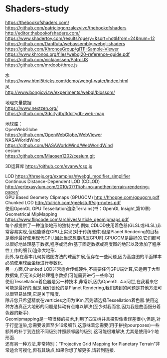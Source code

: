 # Shaders-study

https://thebookofshaders.com/  
https://github.com/patriciogonzalezvivo/thebookofshaders  
http://editor.thebookofshaders.com/  
https://www.shadertoy.com/results?query=&sort=hot&from=24&num=12  
https://github.com/DanRuta/webassembly-webgl-shaders    
https://github.com/KhronosGroup/glTF-Sample-Viewer  
https://www.khronos.org/files/webgl20-reference-guide.pdf  
https://github.com/nickjanssen/PatrolJS  
https://github.com/mrdoob/three.js  

水  
https://www.html5tricks.com/demo/webgl-water/index.html  
风  
http://www.bongiovi.tw/experiments/webgl/blossom/  



地理矢量数据  
https://www.nextzen.org/  
https://github.com/3dcitydb/3dcitydb-web-map  

地球库：  
OpenWebGlobe   
https://github.com/OpenWebGlobe/WebViewer  
NASAWorldWind  
https://github.com/NASAWorldWind/WebWorldWind  
cesium  
https://github.com/Miaosen1202/cesium.git  

3D运算库
https://github.com/evanw/csg.js  

LOD
https://threejs.org/examples/#webgl_modifier_simplifier   
Continous Distance-Dependent LOD (CDLOD) http://vertexasylum.com/2010/07/11/oh-no-another-terrain-rendering-paper/  
GPU Based Geomety Clipmaps (GPUGCM)  http://hhoppe.com/gpugcm.pdf  
Chunked LOD http://tulrich.com/geekstuff/sig-notes.pdf  
使用OpenGL GPU Tessellation渲染Terrains(书：OpenGL Insight,第10章)   
Geometrical MipMapping https://www.flipcode.com/archives/article_geomipmaps.pdf   
每个都提供了一种渲染地形的独特方式,例如,CDLOD使用着色器(GLSL或HLSL)非常容易实现,但也能够在CPU上实现(对于传统硬件)但是Planet Rendering的目标是爆炸最好使用现代GPU,因此当您想要挤压GPU时,GPUGCM是最好的.它们都可以很好地处理基于数据,程序或混合(基于固定数据或高度图的地形以及添加了程序性工作的细节)渲染大地形.  
此外,存在基本几何剪贴图方法的球面扩展,但存在一些问题,因为高度图的平面样本必须使用球面坐标进行参数化.  
另一方面,Chunked LOD非常适合传统硬件,不需要任何GPU端计算,它适用于大型数据集,但无法实时处理程序数据(可能需要进行一些修改)  
使用Tessellation着色器是另一种技术,非常新,因为OpenGL 4.x问世,在我看来它可能是最好的,但是,我们谈论的是Planet Rendering,我们遇到的问题是其他方法可以很容易处理,它是关于精度.  
除非您只希望精度在verticies之间为1Km,否则请选择Tessellation着色器.使用这种方法真正大地形的问题是抖动有点难以解决(至少对我而言,因为我是曲面细分着色器的新手).  
Geomipmapping是一项很棒的技术,利用了四叉树并且投影像素误差很小,但是,对于行星渲染,您需要设置至少16级细节,这意味着您需要(用于拼接pourposes)一些额外的补丁到连接不同级别并照顾邻居的级别,这可能很难解决,尤其是使用6个地形面.  
还有另一种方法,非常特别：“Projective Grid Mapping for Planetary Terrain”非常适合可视化,但有其缺点,如果你想了解更多,请转到链接.  
 
